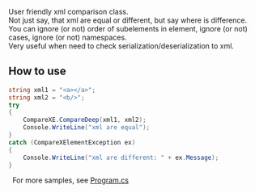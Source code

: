 User friendly xml comparison class.  
Not just say, that xml are equal or different, but say where is difference.  
You can ignore (or not) order of subelements in element, ignore (or not) cases, ignore (or not) namespaces.  
Very useful when need to check serialization/deserialization to xml.  

## How to use
```csharp
string xml1 = "<a></a>";
string xml2 = "<b/>";
try
{
    CompareXE.CompareDeep(xml1, xml2);
    Console.WriteLine("xml are equal");
}
catch (CompareXElementException ex)
{
    Console.WriteLine("xml are different: " + ex.Message);
}
```
 
For more samples, see [Program.cs](Program.cs)
